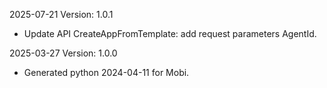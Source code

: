 2025-07-21 Version: 1.0.1
- Update API CreateAppFromTemplate: add request parameters AgentId.


2025-03-27 Version: 1.0.0
- Generated python 2024-04-11 for Mobi.

